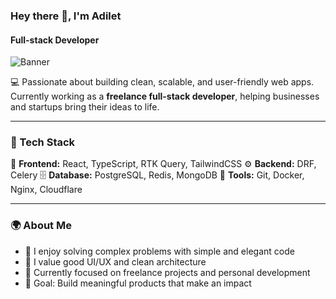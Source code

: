 ### Hey there 👋, I'm Adilet  
#### Full-stack Developer

![Banner](https://i.ibb.co/21Nbw317/Frame-19.png)

💻 Passionate about building clean, scalable, and user-friendly web apps.  
Currently working as a **freelance full-stack developer**, helping businesses and startups bring their ideas to life.

---

### 🧠 Tech Stack  
🚀 **Frontend:** React, TypeScript, RTK Query, TailwindCSS
⚙️ **Backend:** DRF, Celery
🗄️ **Database:** PostgreSQL, Redis, MongoDB
🧰 **Tools:** Git, Docker, Nginx, Cloudflare  

---

### 🌍 About Me  
- 🧩 I enjoy solving complex problems with simple and elegant code  
- 🎨 I value good UI/UX and clean architecture  
- 🔭 Currently focused on freelance projects and personal development  
- 🎯 Goal: Build meaningful products that make an impact  
